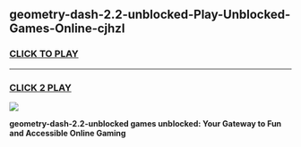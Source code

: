 
## geometry-dash-2.2-unblocked-Play-Unblocked-Games-Online-cjhzl
<h3>
<a href="https://premium76.site?title=geometry-dash-2.2-unblocked&ref=25A">CLICK TO PLAY</a></h3>
<hr>

<h3>
<a href="https://premium76.site?title=geometry-dash-2.2-unblocked&ref=25A">CLICK 2 PLAY</a>
  
</h3>

<a href="https://premium76.site?title=geometry-dash-2.2-unblocked&ref=25A"><img src="https://clearcache.store/games.png"></a>


**geometry-dash-2.2-unblocked games unblocked: Your Gateway to Fun and Accessible Online Gaming**
